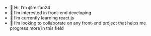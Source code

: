 - 👋 Hi, I’m @rerfan24
- 👀 I’m interested in front-end developing
- 🌱 I’m currently learning react.js
- 💞️ I’m looking to collaborate on any front-end project that helps me progress more in this field

<!---
rerfan24/rerfan24 is a ✨ special ✨ repository because its `README.md` (this file) appears on your GitHub profile.
You can click the Preview link to take a look at your changes.
--->
